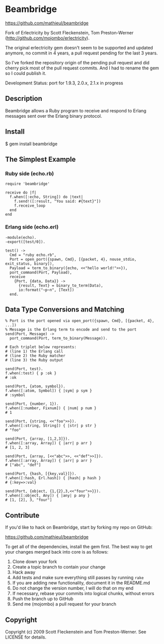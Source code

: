 # Beambridge #

https://github.com/mathieul/beambridge

Fork of Erlectricity by Scott Fleckenstein, Tom Preston-Werner (http://github.com/mojombo/erlectricity).

The original erlectricity gem doesn't seem to be supported and updated anymore,
no commit in 4 years, a pull request pending for the last 3 years.

So I've forked the repository origin of the pending pull request and did cherry pick
most of the pull request commits. And I had to rename the gem so I could publish it.

Development Status: port for 1.9.3, 2.0.x, 2.1.x in progress


Description
-----------

Beambridge allows a Ruby program to receive and respond to Erlang messages
sent over the Erlang binary protocol.


Install
-------

$ gem install beambridge


The Simplest Example
--------------------

### Ruby side (echo.rb)

    require 'beambridge'

    receive do |f|
      f.when([:echo, String]) do |text|
        f.send!([:result, "You said: #{text}"])
        f.receive_loop
      end
    end

### Erlang side (echo.erl)

    -module(echo).
    -export([test/0]).

    test() ->
      Cmd = "ruby echo.rb",
      Port = open_port({spawn, Cmd}, [{packet, 4}, nouse_stdio, exit_status, binary]),
      Payload = term_to_binary({echo, <<"hello world!">>}),
      port_command(Port, Payload),
      receive
        {Port, {data, Data}} ->
          {result, Text} = binary_to_term(Data),
          io:format("~p~n", [Text])
      end.


Data Type Conversions and Matching
----------------------------------

    % Port is the port opened via open_port({spawn, Cmd}, [{packet, 4}, ...])
    % Message is the Erlang term to encode and send to the port
    send(Port, Message) ->
      port_command(Port, term_to_binary(Message)).

    # Each triplet below represents:
    # (line 1) the Erlang call
    # (line 2) the Ruby matcher
    # (line 3) the Ruby output

    send(Port, test).
    f.when(:test) { p :ok }
    # :ok

    send(Port, {atom, symbol}).
    f.when([:atom, Symbol]) { |sym| p sym }
    # :symbol

    send(Port, {number, 1}).
    f.when([:number, Fixnum]) { |num| p num }
    # 1

    send(Port, {string, <<"foo">>}).
    f.when([:string, String]) { |str| p str }
    # "foo"

    send(Port, {array, [1,2,3]}).
    f.when([:array, Array]) { |arr| p arr }
    # [1, 2, 3]

    send(Port, {array, [<<"abc">>, <<"def">>]}).
    f.when([:array, Array]) { |arr| p arr }
    # ["abc", "def"]

    send(Port, {hash, [{key,val}]}).
    f.when([:hash, Erl.hash]) { |hash| p hash }
    # {:key=>:val}

    send(Port, {object, {1,{2},3,<<"four">>}}).
    f.when([:object, Any]) { |any| p any }
    # [1, [2], 3, "four"]


Contribute
----------

If you'd like to hack on Beambridge, start by forking my repo on GitHub:

https://github.com/mathieul/beambridge

To get all of the dependencies, install the gem first. The best way to get
your changes merged back into core is as follows:

1. Clone down your fork
1. Create a topic branch to contain your change
1. Hack away
1. Add tests and make sure everything still passes by running `rake`
1. If you are adding new functionality, document it in the README.md
1. Do not change the version number, I will do that on my end
1. If necessary, rebase your commits into logical chunks, without errors
1. Push the branch up to GitHub
1. Send me (mojombo) a pull request for your branch


Copyright
---------

Copyright (c) 2009 Scott Fleckenstein and Tom Preston-Werner. See LICENSE for details.

